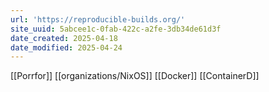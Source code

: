 ```yaml
---
url: 'https://reproducible-builds.org/'
site_uuid: 5abcee1c-0fab-422c-a2fe-3db34de61d3f
date_created: 2025-04-18
date_modified: 2025-04-24
---
```


[[Porrfor]]
[[organizations/NixOS]]
[[Docker]]
[[ContainerD]]



